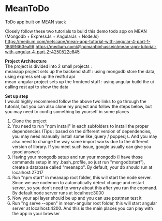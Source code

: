 # MeanToDo
ToDo app built on MEAN stack

Closely follow these two tutorials to build this demo todo app on MEAN (Mongodb + ExpressJs + AngularJs + NodeJs) <br/>
https://medium.com/netscape/mean-app-tutorial-with-angular-4-part-1-18691663ea96
https://medium.com/@nomanbinhussein/mean-app-tutorial-with-angular-4-part-2-4250522c845
<br/>

<b>Project Architecture</b> <br/>
The project is divided into 2 small projects : <br/>
meanapp project sets up the backend stuff : using mongodb store the data, using express set up the restful api <br/>
mean-angular project sets up the frontend stuff : using angular build the ui calling rest api to show the data <br/>

<b>Set up step</b> <br/>
I would highly recommend follow the above two links to go through the tutorial, but you can also clone my project and follow the steps below, but you may need to config something by yourself in some places

1. Clone the project <br/>
2. You need to run "npm install" in each subfolders to install the proper dependencies (Tips : based on the different version of dependencies, you may need manually install some like jquery / popper.js. And you may also need to change the way some import works due to the different version of library. If you meet such issue, google usually can give you good answer) <br/>
3. Having your mongodb setup and run your mongodb (I have those commands setup in my .bash_profile, so just run "mongodbstart"), create a database called "meanapp". By default, your db should run at localhost:27017 <br/>
4. Run "npm start" in meanapp root folder, this will start the node server. Since we use nodemon to automatically detect change and restart server, so you don't need to worry about this after you run the coomand. By default node server runs at localhost:3000 <br/>
5. Now your api layer should be up and you can use postman test it <br/>
6. Run "ng serve --open" in mean-angular root folder, this will start angular server at localhost:4200. And this is the main places you can play with the app in your browser <br/>

